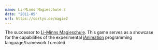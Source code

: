 ```yaml
---
name: Li-Minns Magieschule 2
date: "2011-05"
url: https://cortys.de/magie2
---
```

The successor to [Li-Minns Magieschule](/projects/li-minns-1).
This game serves as a showcase for the capabilities of the experimental [jAnimation](/projects/janimation) programming language/framework I created. 
